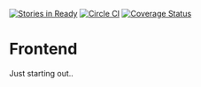 [![Stories in Ready](https://badge.waffle.io/netanelgilad/frontend.png?label=ready&title=Ready)](https://waffle.io/netanelgilad/frontend) [![Circle CI](https://circleci.com/gh/netanelgilad/frontend/tree/master.svg?style=svg)](https://circleci.com/gh/netanelgilad/frontend/tree/master) [![Coverage Status](https://coveralls.io/repos/netanelgilad/frontend/badge.svg?branch=master&service=github)](https://coveralls.io/github/netanelgilad/frontend?branch=master)
# Frontend

Just starting out..
